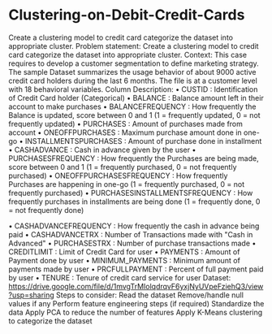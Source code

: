 # Clustering-on-Debit-Credit-Cards
Create a clustering model to credit card categorize the dataset into appropriate cluster.
Problem statement: Create a clustering model to credit card categorize the dataset
into appropriate cluster. Context: This case requires to develop a customer
segmentation to define marketing strategy. The
sample Dataset summarizes the usage behavior of about 9000 active credit card
holders during the last 6 months. The file is at a customer level with 18 behavioral
variables.
Column Description:
• CUSTID : Identification of Credit Card holder (Categorical)
• BALANCE : Balance amount left in their account to make purchases
• BALANCEFREQUENCY : How frequently the Balance is updated, score between 0
and 1 (1 = frequently updated, 0 = not frequently updated)
• PURCHASES : Amount of purchases made from account
• ONEOFFPURCHASES : Maximum purchase amount done in one-go
• INSTALLMENTSPURCHASES : Amount of purchase done in installment
• CASHADVANCE : Cash in advance given by the user
• PURCHASESFREQUENCY : How frequently the Purchases are being made, score
between 0 and 1 (1 = frequently purchased, 0 = not frequently purchased)
• ONEOFFPURCHASESFREQUENCY : How frequently Purchases are happening in
one-go (1 = frequently purchased, 0 = not frequently purchased)
• PURCHASESINSTALLMENTSFREQUENCY : How frequently purchases in
installments are being done (1 = frequently done, 0 = not frequently done)

• CASHADVANCEFREQUENCY : How frequently the cash in advance being paid
• CASHADVANCETRX : Number of Transactions made with "Cash in Advanced"
• PURCHASESTRX : Number of purchase transactions made
• CREDITLIMIT : Limit of Credit Card for user
• PAYMENTS : Amount of Payment done by user
• MINIMUM_PAYMENTS : Minimum amount of payments made by user
• PRCFULLPAYMENT : Percent of full payment paid by user
• TENURE : Tenure of credit card service for user
Dataset: https://drive.google.com/file/d/1mvgTrMIolqdrqvF6yxjNyUVpeFziehQ3/view?usp=sharing
Steps to consider:
Read the dataset
Remove/handle null values if any
Perform feature engineering steps (if required)
Standardize the data
Apply PCA to reduce the number of features
Apply K-Means clustering to categorize the dataset

